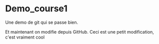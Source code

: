 # Demo_course1
Une demo  de git qui se passe bien.

Et maintenant on modifie depuis GitHub.
Ceci est une petit modification, c'est vraiment cool
